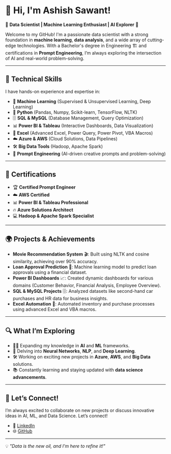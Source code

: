 # 👋 Hi, I'm Ashish Sawant!

🚀 **Data Scientist | Machine Learning Enthusiast | AI Explorer** 🚀

Welcome to my GitHub! I'm a passionate data scientist with a strong foundation in **machine learning**, **data analysis**, and a wide array of cutting-edge technologies. With a Bachelor's degree in Engineering 🏗️ and certifications in **Prompt Engineering**, I’m always exploring the intersection of AI and real-world problem-solving.

---

## 🔧 **Technical Skills**
I have hands-on experience and expertise in:

- 🧠 **Machine Learning** (Supervised & Unsupervised Learning, Deep Learning)
- 🐍 **Python** (Pandas, Numpy, Scikit-learn, TensorFlow, NLTK)
- 🗄️ **SQL & MySQL** (Database Management, Query Optimization)
- 📊 **Power BI & Tableau** (Interactive Dashboards, Data Visualization)
- 🧮 **Excel** (Advanced Excel, Power Query, Power Pivot, VBA Macros)
- ☁️ **Azure & AWS** (Cloud Solutions, Data Pipelines)
- 🛠️ **Big Data Tools** (Hadoop, Apache Spark)
- 🤖 **Prompt Engineering** (AI-driven creative prompts and problem-solving)

---

## 🌟 **Certifications**
- 🏆 **Certified Prompt Engineer**
- ☁️ **AWS Certified**
- 📊 **Power BI & Tableau Professional**
- 🔥 **Azure Solutions Architect**
- 💻 **Hadoop & Apache Spark Specialist**

---

## 🌍 **Projects & Achievements**
- **Movie Recommendation System** 🎬: Built using NLTK and cosine similarity, achieving over 90% accuracy.
- **Loan Approval Prediction** 🏦: Machine learning model to predict loan approvals using a financial dataset.
- **Power BI Dashboards** 📈: Created dynamic dashboards for various domains (Customer Behavior, Financial Analysis, Employee Overview).
- **SQL & MySQL Projects** 🗄️: Analyzed datasets like second-hand car purchases and HR data for business insights.
- **Excel Automation** 🔄: Automated inventory and purchase processes using advanced Excel and VBA macros.

---

## 🔍 **What I’m Exploring**
- 🧑‍💻 Expanding my knowledge in **AI** and **ML** frameworks.
- 🚀 Delving into **Neural Networks**, **NLP**, and **Deep Learning**.
- 🛠️ Working on exciting new projects in **Azure**, **AWS**, and **Big Data** solutions.
- 📚 Constantly learning and staying updated with **data science advancements**.

---

## 🌱 **Let’s Connect!**
I’m always excited to collaborate on new projects or discuss innovative ideas in AI, ML, and Data Science. Let’s connect!

- 💼 [LinkedIn](https://www.linkedin.com/in/data-ashish-sawant/)  
- 🌐 [GitHub](https://github.com/AshishSawant0027)  


---

💡 _"Data is the new oil, and I’m here to refine it!"_

